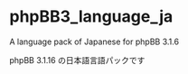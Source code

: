 phpBB3_language_ja
==================

A language pack of Japanese for phpBB 3.1.6

phpBB 3.1.16 の日本語言語パックです
